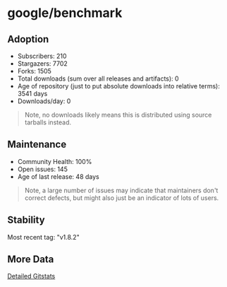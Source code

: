 # google/benchmark

## Adoption

- Subscribers: 210
- Stargazers: 7702
- Forks: 1505
- Total downloads (sum over all releases and artifacts): 0
- Age of repository (just to put absolute downloads into relative terms): 3541 days
- Downloads/day: 0

> Note, no downloads likely means this is distributed using source tarballs instead.

## Maintenance

- Community Health: 100%
- Open issues: 145
- Age of last release: 48 days

> Note, a large number of issues may indicate that maintainers don't correct defects, but might also
> just be an indicator of lots of users.

## Stability

Most recent tag: "v1.8.2"

## More Data

[Detailed Gitstats](/bazel-catalog/gitstats/google/benchmark)

